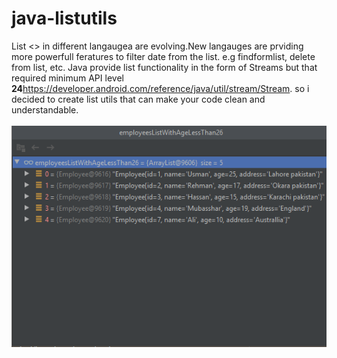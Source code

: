 # java-listutils
List <> in different langaugea are evolving.New langauges are prviding more powerfull feratures to filter date from the list.
e.g findformlist, delete from list, etc. Java provide list functionality in the form of Streams but that required minimum API level <b>24</b>https://developer.android.com/reference/java/util/stream/Stream. so i decided to create list utils that can make your code clean and understandable.  
</br>
<img src="s1.png">
